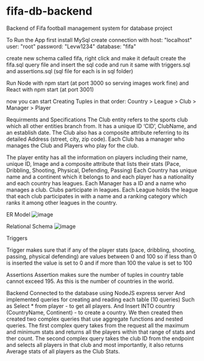 # fifa-db-backend

Backend of Fifa football management system for database project

To Run the App first install MySql
create connection with
host: "localhost"
user: "root"
password: "Levw1234"
database: "fifa"

create new schema called fifa, right click and make it default
create the fifa.sql query file and insert the sql code and run it
same with triggers.sql and assertions.sql 
(sql file for each is in sql folder)

Run Node with npm start (at port 3000 so serving images work fine) and React with npm start (at port 3001)

now you can start Creating Tuples in that order:
Country > League > Club > Manager > Player

Requirments and Specifications
The Club entity refers to the sports club which all other entities branch from. It has a unique ID ‘CID’, ClubName, and an establish date. The Club also has a composite attribute referring to its detailed Address (street, city, zip code). Each Club has a manager who manages the Club and Players who play for the club.

The player entity has all the information on players including their name, unique ID, Image and a   composite attribute that lists their stats (Pace, Dribbling, Shooting, Physical, Defending, Passing)
Each Country has unique name and a  continent which it belongs to and each player has a nationality and each country has leagues.
Each Manager has a ID and a name who manages a club. Clubs participate in leagues.
Each League holds the league that each club participates in with a name and a ranking category which ranks it among other leagues in the country.








ER Model
![image](https://user-images.githubusercontent.com/69399787/166915517-86e08244-b860-400f-9a99-b56242229717.png)










Relational Schema
![image](https://user-images.githubusercontent.com/69399787/166915548-85e2538e-5e4d-44c8-8548-1103e04e33a3.png)








Triggers

Trigger makes sure that if any of the player stats (pace, dribbling, shooting, passing, physical defending) are values between 0 and 100 so if less than 0 is inserted the value is set to 0 and if more than 100 the value is set to 100

 

Assertions
 Assertion makes sure the number of tuples in country table cannot exceed 195. As this is the number of countries in the world.

Backend
Connected to the database using NodeJS express server
And implemented queries for creating and reading each table (10 queries)
Such as 
Select * from player - to get all players.
And 
Insert INTO country (CountryName, Continent) - to create a country.
We then created then created two complex queries that use aggregate functions and nested queries.
The first complex query takes from the request all the maximum and minimum stats and returns all the players within that range of stats and ther count.
The second complex query takes the club ID from the endpoint and selects all players in that club and most importantly, it also returns Average stats of all players as the Club Stats.

